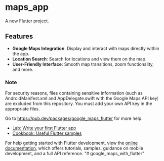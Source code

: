 # maps_app

A new Flutter project.

## Features

- **Google Maps Integration**: Display and interact with maps directly within the app.
- **Location Search**: Search for locations and view them on the map.
- **User-Friendly Interface**: Smooth map transitions, zoom functionality, and more.


### Note
For security reasons, files containing sensitive information (such as AndroidManifest.xml and AppDelegate.swift with the Google Maps API key) are excluded from this repository. You must add your own API key in the appropriate files.

Go to https://pub.dev/packages/google_maps_flutter for more help.

- [Lab: Write your first Flutter app](https://docs.flutter.dev/get-started/codelab)
- [Cookbook: Useful Flutter samples](https://docs.flutter.dev/cookbook)

For help getting started with Flutter development, view the
[online documentation](https://docs.flutter.dev/), which offers tutorials,
samples, guidance on mobile development, and a full API reference.
"# google_maps_with_flutter" 
